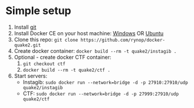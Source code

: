 # Simple setup

1.  Install [git](https://git-scm.com/book/en/v2/Getting-Started-Installing-Git)
1.  Install Docker CE on your host machine: [Windows](https://docs.docker.com/docker-for-windows/install/) OR [Ubuntu](https://docs.docker.com/install/linux/docker-ce/ubuntu/)
1.  Clone this repo: `git clone https://github.com/rynop/docker-quake2.git`
1.  Create docker container: `docker build --rm -t quake2/instagib .`
1.  Optional - create docker CTF container: 
    1.  `git checkout ctf`
    1.  `docker build --rm -t quake2/ctf .`
1.  Start servers: 
    *  Instagib: `sudo docker run --network=bridge -d -p 27910:27910/udp quake2/instagib`
    *  CTF: `sudo docker run --network=bridge -d -p 27999:27910/udp quake2/ctf`